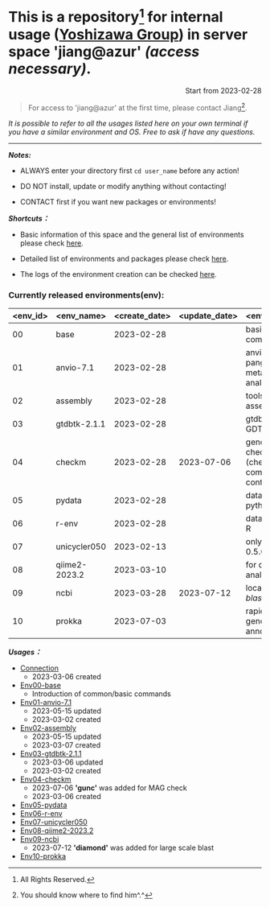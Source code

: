 
# This is a repository[^1] for internal usage ([Yoshizawa Group](https://genedynamics.aori.u-tokyo.ac.jp/)) in server space 'jiang@azur' *(access necessary)*.

<p align="right"> Start from 2023-02-28 </p>

> For access to 'jiang@azur' at the first time, please contact Jiang[^2].

*It is possible to refer to all the usages listed here on your own terminal if you have a similar environment and OS. Free to ask if have any questions.*


[^1]: All Rights Reserved.
[^2]: You should know where to find him^.^

---
***Notes:***
- ALWAYS enter your directory first ```cd user_name``` before any action!

- DO NOT install, update or modify anything without contacting! 

- CONTACT first if you want new packages or environments! 
  
  
***Shortcuts：***

- Basic information of this space and the general list of environments please check [here](https://github.com/ChunqiJIANG/jiang-azur/blob/main/Info_system.md).  

- Detailed list of environments and packages please check [here](https://github.com/ChunqiJIANG/jiang-azur/blob/main/List_environments.md).  

- The logs of the environment creation can be checked [here](https://github.com/ChunqiJIANG/jiang-azur/tree/main/install-log-files).


### Currently released environments(env):
|  <env_id>  |  <env_name>  |  <create_date>  |  <update_date>  |  <env_description>  | 
|  ----  |  ----  |  ----  |  ----  |  ----  |
|  00  | base          | 2023-02-28 |            | basic environment, common usages |
|  01  | anvio-7.1     | 2023-02-28 |            | anvi'o for pangenome / metagenome analyses |
|  02  | assembly      | 2023-02-28 |            | tools for genome assembly |
|  03  | gtdbtk-2.1.1  | 2023-02-28 |            | gtdbtk tool for GDTB |
|  04  | checkm        | 2023-02-28 | 2023-07-06 | genome quialty check (checkm/gunc), completeness/ contamination|
|  05  | pydata        | 2023-02-28 |            | data analysis using python  |
|  06  | r-env         | 2023-02-28 |            | data analysis using R  |
|  07  | unicycler050  | 2023-02-13 |            | only unicycler 0.5.0 |
|  08  | qiime2-2023.2 | 2023-03-10 |            | for qiime2 analyses |
|  09  | ncbi          | 2023-03-28 | 2023-07-12 | local blast using *blast+* or *diamond* |
|  10  | prokka        | 2023-07-03 |            | rapid prokaryotic genome annotation |


***Usages：***

- [Connection](https://github.com/ChunqiJIANG/jiang-azur/blob/main/Usage-connect-first-before-use.md)
  - 2023-03-06 created
- [Env00-base](https://github.com/ChunqiJIANG/jiang-azur/blob/main/Usage-env00-base.md)
  - Introduction of common/basic commands
- [Env01-anvio-7.1](https://github.com/ChunqiJIANG/jiang-azur/blob/main/Usage-env01-anvio-7.1.md)
  - 2023-05-15 updated
  - 2023-03-02 created
- [Env02-assembly](https://github.com/ChunqiJIANG/jiang-azur/blob/main/Usage-env02-assembly.md)
  - 2023-05-15 updated
  - 2023-03-07 created
- [Env03-gtdbtk-2.1.1](https://github.com/ChunqiJIANG/jiang-azur/blob/main/Usage-env03-gtdbtk-2.1.1.md)
  - 2023-03-06 updated
  - 2023-03-02 created
- [Env04-checkm](https://github.com/ChunqiJIANG/jiang-azur/blob/main/Usage-env04-checkm.md)
  - 2023-07-06 **'gunc'** was added for MAG check
  - 2023-03-06 created
- [Env05-pydata]()
- [Env06-r-env]()
- [Env07-unicycler050]()
- [Env08-qiime2-2023.2]()
- [Env09-ncbi](https://github.com/ChunqiJIANG/jiang-azur/blob/main/Usage-env09-ncbi.md)
  - 2023-07-12 **'diamond'** was added for large scale blast
- [Env10-prokka]()
